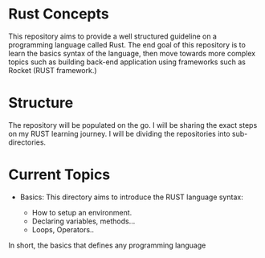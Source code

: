 # Rust Concepts

This repository aims to provide a well structured guideline on a programming language called Rust. The end goal of this repository is to learn the basics syntax of the language, then move towards more complex topics such as building back-end application using frameworks such as Rocket (RUST framework.) 



# Structure 

The repository will be populated on the go. I will be sharing the exact steps on my RUST learning journey. I will be dividing the repositories into sub-directories.



# Current Topics

*  Basics: This directory aims to introduce the RUST language syntax: 

    *  How to setup an environment.
    *  Declaring variables, methods... 
    *  Loops, Operators.. 

  In short, the basics that defines any programming language
